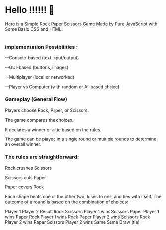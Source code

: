 # Hello !!!!!! 🙌
Here is a Simple Rock Paper Scissors Game Made by Pure JavaScript with Some Basic CSS and HTML.<br>
<br>
<h3>Implementation Possibilities :<br></h3>
--Console-based (text input/output)

--GUI-based (buttons, images)

--Multiplayer (local or networked)

--Player vs Computer (with random or AI-based choice)

<h3>Gameplay (General Flow) <br></h3>
Players choose Rock, Paper, or Scissors.

The game compares the choices.

It declares a winner or a tie based on the rules.

The game can be played in a single round or multiple rounds to determine an overall winner.

<h3>The rules are straightforward:</h3>

Rock crushes Scissors

Scissors cuts Paper

Paper covers Rock

Each shape beats one of the other two, loses to one, and ties with itself. The outcome of a round is based on the combination of choices:

Player 1	Player 2	Result
Rock	Scissors	Player 1 wins
Scissors	Paper	Player 1 wins
Paper	Rock	Player 1 wins
Rock	Paper	Player 2 wins
Scissors	Rock	Player 2 wins
Paper	Scissors	Player 2 wins
Same	Same	Draw (tie)


